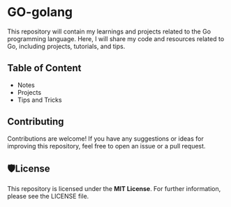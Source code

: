 # GO-golang

This repository will contain my learnings and projects related to the Go programming language. Here, I will share my code and resources related to Go, including projects, tutorials, and tips.

## Table of Content
- Notes
- Projects
- Tips and Tricks

## Contributing
Contributions are welcome! If you have any suggestions or ideas for improving this repository, feel free to open an issue or a pull request.

## 🛡️License
This repository is licensed under the **MIT License**. For further information, please see the LICENSE file.

